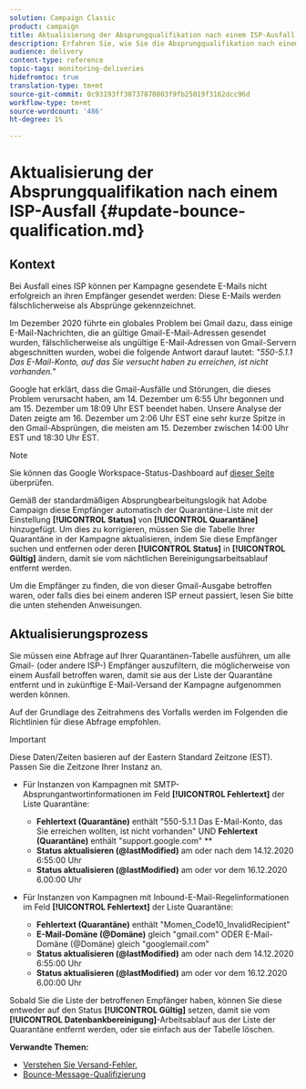 ```yaml
---
solution: Campaign Classic
product: campaign
title: Aktualisierung der Absprungqualifikation nach einem ISP-Ausfall
description: Erfahren Sie, wie Sie die Absprungqualifikation nach einem ISP-Ausfall aktualisieren.
audience: delivery
content-type: reference
topic-tags: monitoring-deliveries
hidefromtoc: true
translation-type: tm+mt
source-git-commit: 0c93193ff30737870803f9fb25019f3162dcc96d
workflow-type: tm+mt
source-wordcount: '486'
ht-degree: 1%

---
```



# Aktualisierung der Absprungqualifikation nach einem ISP-Ausfall {#update-bounce-qualification.md}

## Kontext

Bei Ausfall eines ISP können per Kampagne gesendete E-Mails nicht erfolgreich an ihren Empfänger gesendet werden: Diese E-Mails werden fälschlicherweise als Absprünge gekennzeichnet.

Im Dezember 2020 führte ein globales Problem bei Gmail dazu, dass einige E-Mail-Nachrichten, die an gültige Gmail-E-Mail-Adressen gesendet wurden, fälschlicherweise als ungültige E-Mail-Adressen von Gmail-Servern abgeschnitten wurden, wobei die folgende Antwort darauf lautet: *&quot;550-5.1.1 Das E-Mail-Konto, auf das Sie versucht haben zu erreichen, ist nicht vorhanden.&quot;*

Google hat erklärt, dass die Gmail-Ausfälle und Störungen, die dieses Problem verursacht haben, am 14. Dezember um 6:55 Uhr begonnen und am 15. Dezember um 18:09 Uhr EST beendet haben. Unsere Analyse der Daten zeigte am 16. Dezember um 2:06 Uhr EST eine sehr kurze Spitze in den Gmail-Absprüngen, die meisten am 15. Dezember zwischen 14:00 Uhr EST und 18:30 Uhr EST.

>[!NOTE]
>
>Sie können das Google Workspace-Status-Dashboard auf [dieser Seite](https://www.google.com/appsstatus#hl=en&amp;v=status) überprüfen.


Gemäß der standardmäßigen Absprungbearbeitungslogik hat Adobe Campaign diese Empfänger automatisch der Quarantäne-Liste mit der Einstellung **[!UICONTROL Status]** von **[!UICONTROL Quarantäne]** hinzugefügt. Um dies zu korrigieren, müssen Sie die Tabelle Ihrer Quarantäne in der Kampagne aktualisieren, indem Sie diese Empfänger suchen und entfernen oder deren **[!UICONTROL Status]** in **[!UICONTROL Gültig]** ändern, damit sie vom nächtlichen Bereinigungsarbeitsablauf entfernt werden.

Um die Empfänger zu finden, die von dieser Gmail-Ausgabe betroffen waren, oder falls dies bei einem anderen ISP erneut passiert, lesen Sie bitte die unten stehenden Anweisungen.

## Aktualisierungsprozess

Sie müssen eine Abfrage auf Ihrer Quarantänen-Tabelle ausführen, um alle Gmail- (oder andere ISP-) Empfänger auszufiltern, die möglicherweise von einem Ausfall betroffen waren, damit sie aus der Liste der Quarantäne entfernt und in zukünftige E-Mail-Versand der Kampagne aufgenommen werden können.

Auf der Grundlage des Zeitrahmens des Vorfalls werden im Folgenden die Richtlinien für diese Abfrage empfohlen.

>[!IMPORTANT]
>
>Diese Daten/Zeiten basieren auf der Eastern Standard Zeitzone (EST). Passen Sie die Zeitzone Ihrer Instanz an.

* Für Instanzen von Kampagnen mit SMTP-Absprungantwortinformationen im Feld **[!UICONTROL Fehlertext]** der Liste Quarantäne:

   * **Fehlertext (Quarantäne)** enthält &quot;550-5.1.1 Das E-Mail-Konto, das Sie erreichen wollten, ist nicht vorhanden&quot; UND  **Fehlertext (Quarantäne)** enthält &quot;support.google.com&quot; **
   * **Status aktualisieren (@lastModified)** am oder nach dem 14.12.2020 6:55:00 Uhr
   * **Status aktualisieren (@lastModified)** am oder vor dem 16.12.2020 6.00:00 Uhr

* Für Instanzen von Kampagnen mit Inbound-E-Mail-Regelinformationen im Feld **[!UICONTROL Fehlertext]** der Liste Quarantäne:

   * **Fehlertext (Quarantäne)** enthält &quot;Momen_Code10_InvalidRecipient&quot;
   * **E-Mail-Domäne (@Domäne)**  gleich &quot;gmail.com&quot; ODER E-Mail-Domäne (@Domäne) gleich &quot;googlemail.com&quot;
   * **Status aktualisieren (@lastModified)** am oder nach dem 14.12.2020 6:55:00 Uhr
   * **Status aktualisieren (@lastModified)** am oder vor dem 16.12.2020 6.00:00 Uhr

Sobald Sie die Liste der betroffenen Empfänger haben, können Sie diese entweder auf den Status **[!UICONTROL Gültig]** setzen, damit sie vom **[!UICONTROL Datenbankbereinigung]**-Arbeitsablauf aus der Liste der Quarantäne entfernt werden, oder sie einfach aus der Tabelle löschen.

**Verwandte Themen:**
* [Verstehen Sie Versand-Fehler.](../../delivery/using/understanding-delivery-failures.md)
* [Bounce-Message-Qualifizierung          ](../../delivery/using/understanding-delivery-failures.md#bounce-mail-qualification)

